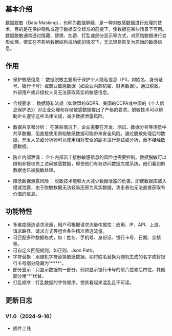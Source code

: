 ## 基本介绍
数据脱敏（Data Masking），也称为数据屏蔽，是一种对敏感数据进行处理的技术，目的是在保护隐私或遵守数据安全标准的前提下，使数据在某些场景下可用。数据脱敏通常通过隐藏、替换、加密、打乱或部分显示等方式，对原始数据进行变形处理，使其在不影响数据结构或功能的情况下，无法轻易恢复为原始的敏感信息。

## 作用
* 保护敏感信息： 数据脱敏主要用于保护个人隐私信息（PII，如姓名、身份证号、银行卡号）或商业敏感数据（如企业内部机密、财务数据）。通过脱敏，外部用户或非授权人员无法获取真实的敏感信息。

* 合规要求： 数据隐私法规（如欧盟的GDPR、美国的CCPA或中国的《个人信息保护法》）对企业处理和存储敏感数据提出了严格的要求。脱敏技术可以帮助企业遵守这些法律法规，减少数据泄露风险。

* 数据共享和分析： 在某些情况下，企业需要在开发、测试、数据分析等场景中共享数据，但直接使用原始敏感数据可能带来安全风险。通过脱敏处理后的数据，开发人员或分析师可以使用相对安全的副本进行测试或分析，而不接触敏感数据。

* 防止内部泄漏： 企业内部员工接触敏感信息的风险也需要控制。数据脱敏可以限制非授权员工访问敏感数据，即使他们有权访问数据库或系统，他们看到的数据也已被脱敏处理。

* 降低数据泄露风险： 脱敏技术能够大大减少数据泄露的危害。即使数据库被入侵或泄露，由于脱敏数据无法轻易还原为真实数据，攻击者也无法直接获取有价值的信息。
## 功能特性
* 多维度筛选请求流量，用户可根据请求流量中属性：应用、IP、API、上游、请求路径、请求方式等组合条件精准筛选流量。
* 可匹配多种数据格式，如：姓名、手机号、身份证、银行卡号、日期、金额等。
* 可自定义匹配规则，如正则、Json Path。
* 字符替换：用随机字符替换敏感数据，如将姓名替换为随机生成的名字或将银行卡号部分隐藏为“****”。
* 部分显示：只显示数据的一部分，例如显示银行卡号的前六位和后四位，其他部分用“*”代替。
* 打乱顺序：打乱数据的字符顺序，使其看起来混乱且不可读。

## 更新日志
### V1.0（2024-9-16）
- 插件上线